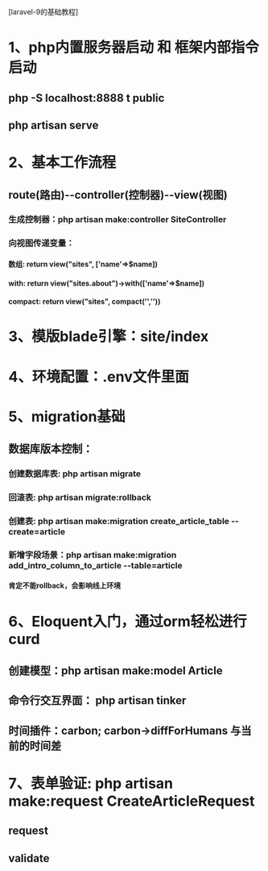 [laravel-9的基础教程]

# 1、php内置服务器启动 和 框架内部指令启动
## php -S localhost:8888 t public
## php artisan serve 

# 2、基本工作流程
## route(路由)--controller(控制器)--view(视图)
### 生成控制器：php artisan make:controller SiteController 
### 向视图传递变量：
#### 数组: return view("sites", ['name'=>$name])
#### with: return view("sites.about")->with(['name'=>$name]) 
#### compact: return view("sites", compact('',''))

# 3、模版blade引擎：site/index

# 4、环境配置：.env文件里面

# 5、migration基础
## 数据库版本控制：
### 创建数据库表: php artisan migrate
### 回滚表: php artisan migrate:rollback
### 创建表: php artisan make:migration create_article_table --create=article
### 新增字段场景：php artisan make:migration add_intro_column_to_article --table=article
#### 肯定不能rollback，会影响线上环境

# 6、Eloquent入门，通过orm轻松进行curd
## 创建模型：php artisan make:model Article
## 命令行交互界面： php artisan tinker
## 时间插件：carbon; carbon->diffForHumans 与当前的时间差

# 7、表单验证: php artisan make:request CreateArticleRequest
## request
## validate


